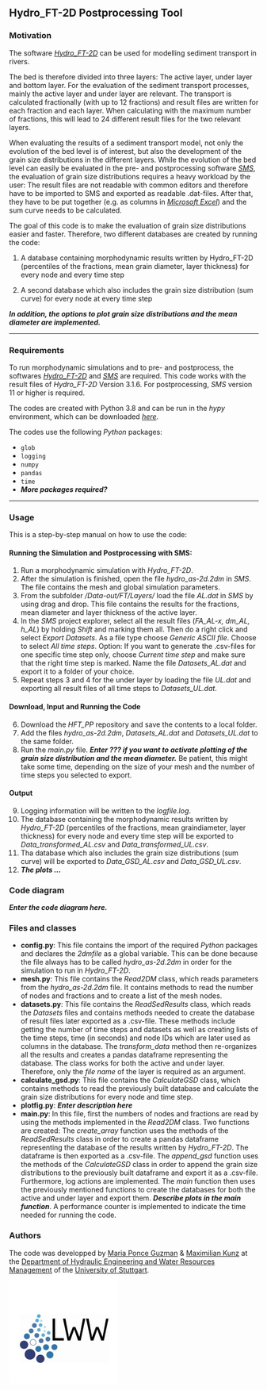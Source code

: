 ## Hydro_FT-2D Postprocessing Tool

### Motivation
The software [*Hydro_FT-2D*](https://www.hydrotec.de/software/hydro-as-2d/hydro_ft-2d-transportprozesse/) 
can be used for modelling sediment transport in rivers. 

The bed is therefore divided into three layers:
The active layer, under layer and bottom layer. For the evaluation of the sediment transport processes,
mainly the active layer and under layer are relevant. The transport is calculated fractionally (with up to
12 fractions) and result files are written for each fraction and each layer. When calculating with the
maximum number of fractions, this will lead to 24 different result files for the two relevant layers. 

When evaluating the results of a sediment transport model, not only the evolution of the bed level is of interest,
but also the development of the grain size distributions in the different layers. While the evolution of the bed 
level can easily be evaluated in the pre- and postprocessing software 
[*SMS*](https://www.aquaveo.com/software/sms-surface-water-modeling-system-introduction), the evaluation of grain
size distributions requires a heavy workload by the user: The result files are not readable with common editors 
and therefore have to be imported to SMS and exported as readable .dat-files. After that, they have to be put 
together (e.g. as columns in [*Microsoft Excel*](https://www.microsoft.com/de-de/microsoft-365/excel)) 
and the sum curve needs to be calculated.

The goal of this code is to make the evaluation of grain size distributions easier and faster. Therefore, 
two different databases are created by running the code:

1) A database containing morphodynamic results written by Hydro_FT-2D (percentiles of the fractions, mean grain
diameter, layer thickness) for every node and every time step

2) A second database which also includes the grain size distribution (sum curve) for every node at every time step

***In addition, the options to plot grain size distributions and the mean diameter are implemented.***

***

### Requirements

To run morphodynamic simulations and to pre- and postprocess, the softwares 
[*Hydro_FT-2D*](https://www.hydrotec.de/software/hydro-as-2d/hydro_ft-2d-transportprozesse/)
and [*SMS*](https://www.aquaveo.com/software/sms-surface-water-modeling-system-introduction) 
are required. This code works with the result files of *Hydro_FT-2D* Version 3.1.6. 
For postprocessing, *SMS* version 11 or higher is required.

The codes are created with Python 3.8 and can be run in the *hypy* environment, which can be downloaded 
[*here*](https://hydro-informatics.github.io/hypy_install.html#conda-env).

The codes use the following *Python* packages:
 - `glob`
 - `logging`
 - `numpy`
 - `pandas`
 - `time`
 - ***More packages required?***

***

### Usage
This is a step-by-step manual on how to use the code:

#### Running the Simulation and Postprocessing with SMS:
1. Run a morphodynamic simulation with *Hydro_FT-2D*.
2. After the simulation is finished, open the file *hydro_as-2d.2dm* in *SMS*.
The file contains the mesh and global simulation parameters.
3. From the subfolder */Data-out/FT/Layers/* load the file *AL.dat* in *SMS* by using 
drag and drop. This file contains the results for the fractions, mean diameter and layer thickness
of the active layer. 
4. In the *SMS* project explorer, select all the result files (*FA_AL-x, dm_AL, h_AL*) 
by holding *Shift* and marking them all. Then do a right click and select *Export Datasets*. As a file
type choose *Generic ASCII file*. Choose to select *All time steps*. Option: If you want to
generate the .csv-files for one specific time step only, choose *Current time step* and make sure
that the right time step is marked. Name the file *Datasets_AL.dat*
and export it to a folder of your choice.
5. Repeat steps 3 and 4 for the under layer by loading the file *UL.dat* and exporting all 
result files of all time steps to *Datasets_UL.dat*.

#### Download, Input and Running the Code
6. Download the *HFT_PP* repository and save the contents to a local folder.
7. Add the files *hydro_as-2d.2dm*, *Datasets_AL.dat* and *Datasets_UL.dat* to 
the same folder.
8. Run the *main.py* file. ***Enter ??? if you want to activate plotting of the
grain size distribution and the mean diameter.***
Be patient, this might take some time,
depending on the size of your mesh and the number of time steps you selected to export.

#### Output
9. Logging information will be written to the *logfile.log*.
10. The database containing the morphodynamic results written by *Hydro_FT-2D* 
(percentiles of the fractions, mean graindiameter, layer thickness) for every node and
 every time step will be exported to *Data_transformed_AL.csv* and *Data_transformed_UL.csv*.
11. Tha database which also includes the grain size distributions (sum curve) will be
exported to *Data_GSD_AL.csv* and *Data_GSD_UL.csv*.
12. ***The plots ...***

### Code diagram
***Enter the code diagram here.***

### Files and classes
- **config.py**: This file contains the import of the required *Python* packages and
declares the *2dmfile* as a global variable. This can be done because the file always
has to be called *hydro_as-2d.2dm* in order for the simulation to run in *Hydro_FT-2D*.
- **mesh.py**: This file contains the *Read2DM* class, which reads parameters 
from the *hydro_as-2d.2dm* file. It contains methods to read the number of nodes and fractions
and to create a list of the mesh nodes.
- **datasets.py**: This file contains the *ReadSedResults* class, which reads the *Datasets* 
files and contains methods needed to create the database of result files later exported as a 
.csv-file. These methods include getting the number of time steps and datasets as well as
creating lists of the time steps, time (in seconds) and node IDs which are later used as columns
in the database. The *transform_data* method then re-organizes all the results and creates a 
pandas dataframe representing the database. The class works for both the active and under layer. 
Therefore, only the *file name* of the layer is required as an argument.
- **calculate_gsd.py**: This file contains the *CalculateGSD* class, which contains methods to
read the previously built database and calculate the grain size distributions for every node and
time step.
- **plotfig.py**: ***Enter description here***
- **main.py**: In this file, first the numbers of nodes and fractions are read by using the methods
implemented in the *Read2DM* class. Two functions are created: The *create_array* function uses the
methods of the *ReadSedResults* class in order to create a pandas dataframe representing the database
of the results written by *Hydro_FT-2D*. The dataframe is then exported as a .csv-file. The *append_gsd*
function uses the methods of the *CalculateGSD* class in order to append the grain size distributions
to the previously built dataframe and export it as a .csv-file. Furthermore, log actions are 
implemented. The *main* function then uses the previously mentioned functions to create the databases
for both the active and under layer and export them. ***Describe plots in the main function***. A 
performance counter is implemented to indicate the time needed for running the code.

### Authors
The code was developped by 
[Maria Ponce Guzman](https://www.iws.uni-stuttgart.de/en/institute/team/Ponce-Guzman/)
& [Maximilian Kunz](https://www.iws.uni-stuttgart.de/institut/team/Kunz-00002/)
at the [Department of Hydraulic Engineering and Water Resources Management](https://www.iws.uni-stuttgart.de/en/lww/)
of the [University of Stuttgart](https://www.uni-stuttgart.de/en/).
[![Image](Logo_LWW.JPG)](https://www.iws.uni-stuttgart.de/en/lww/)

